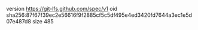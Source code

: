version https://git-lfs.github.com/spec/v1
oid sha256:87f67f39ec2e56616f9f2885cf5c5df495e4ed3420fd7644a3ec1e5d07e487d8
size 485
